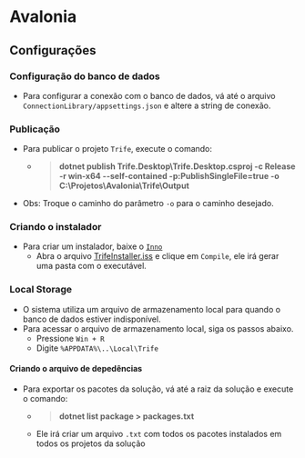 # Avalonia

## Configurações

### Configuração do banco de dados

- Para configurar a conexão com o banco de dados, vá até o arquivo `ConnectionLibrary/appsettings.json` e altere a string de conexão.

### Publicação

- Para publicar o projeto `Trife`, execute o comando:
  - >**dotnet publish Trife.Desktop\Trife.Desktop.csproj -c Release -r win-x64 --self-contained -p:PublishSingleFile=true -o C:\Projetos\Avalonia\Trife\Output**

- Obs: Troque o caminho do parâmetro `-o` para o caminho desejado.

### Criando o instalador

- Para criar um instalador, baixe o [`Inno`](https://jrsoftware.org/isdl.php#stable)
  - Abra o arquivo [TrifeInstaller.iss](Trife/TrifeInstaller.iss) e clique em `Compile`, ele irá gerar uma pasta com o executável.

### Local Storage

- O sistema utiliza um arquivo de armazenamento local para quando o banco de dados estiver indisponível.
- Para acessar o arquivo de armazenamento local, siga os passos abaixo.
  - Pressione `Win + R`
  - Digite `%APPDATA%\..\Local\Trife`

#### Criando o arquivo de depedências

- Para exportar os pacotes da solução, vá até a raiz da solução e execute o comando:
  - >**dotnet list package > packages.txt**
  - Ele irá criar um arquivo `.txt` com todos os pacotes instalados em todos os projetos da solução
